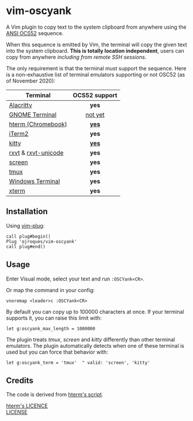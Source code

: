 # vim-oscyank

A Vim plugin to copy text to the system clipboard from anywhere using the
[ANSI OCS52](https://invisible-island.net/xterm/ctlseqs/ctlseqs.html#h3-Operating-System-Commands)
sequence.

When this sequence is emitted by Vim, the terminal will copy the given text
into the system clipboard. **This is totally location independent**, users can
copy from anywhere *including from remote SSH sessions*.

The only requirement is that the terminal must support the sequence. Here is
a non-exhaustive list of terminal emulators supporting or not OSC52 (as of
November 2020):

| Terminal | OCS52 support |
|----------|:-------------:|
| [Alacritty](https://github.com/alacritty/alacritty) | **yes** |
| [GNOME Terminal](https://github.com/GNOME/gnome-terminal) | [not yet](https://gitlab.gnome.org/GNOME/vte/-/issues/125) |
| [hterm (Chromebook)](https://chromium.googlesource.com/apps/libapps/+/master/README.md) | [**yes**](https://chromium.googlesource.com/apps/libapps/+/master/nassh/doc/FAQ.md#Is-OSC-52-aka-clipboard-operations_supported) |
| [iTerm2](https://iterm2.com/) | **yes** |
| [kitty](https://github.com/kovidgoyal/kitty) | [**yes**](https://sw.kovidgoyal.net/kitty/protocol-extensions.html#pasting-to-clipboard) |
| [rxvt](http://rxvt.sourceforge.net/) & [rxvt-unicode](http://software.schmorp.de/pkg/rxvt-unicode.html) | **yes** |
| [screen](https://www.gnu.org/software/screen/) | **yes** |
| [tmux](https://github.com/tmux/tmux) | **yes** |
| [Windows Terminal](https://github.com/microsoft/terminal) | **yes** |
| [xterm](https://invisible-island.net/xterm/) | **yes** |

## Installation
Using [vim-plug](https://github.com/junegunn/vim-plug):
```vim
call plug#begin()
Plug 'ojroques/vim-oscyank'
call plug#end()
```

## Usage
Enter Visual mode, select your text and run `:OSCYank<CR>`.

Or map the command in your config:
```vim
vnoremap <leader>c :OSCYank<CR>
```

By default you can copy up to 100000 characters at once. If your terminal
supports it, you can raise this limit with:
```vim
let g:oscyank_max_length = 1000000
```

The plugin treats *tmux*, *screen* and *kitty* differently than other terminal
emulators. The plugin automatically detects when one of these terminal is used
but you can force that behavior with:
```vim
let g:oscyank_term = 'tmux'  " valid: 'screen', 'kitty'
```

## Credits
The code is derived from
[hterm's script](https://github.com/chromium/hterm/blob/master/etc/osc52.vim).

[hterm's LICENCE](https://github.com/chromium/hterm/blob/master/LICENSE)<br/>
[LICENSE](LICENSE)

